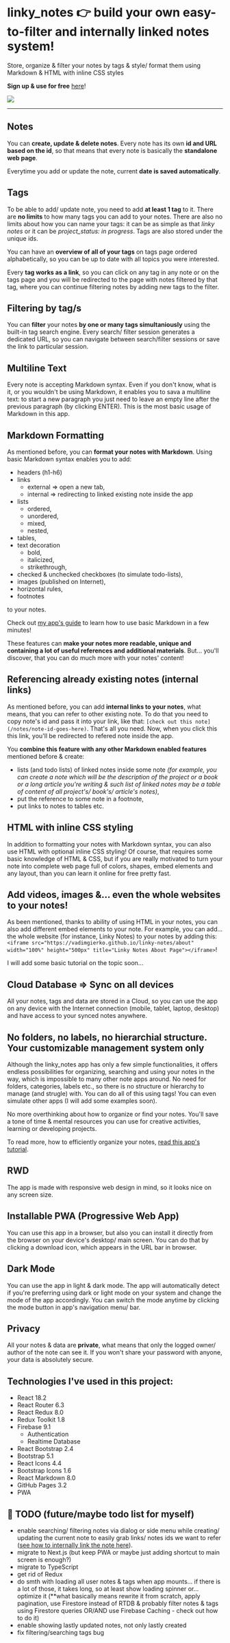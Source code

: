 # linky_notes 👉 build your own easy-to-filter and internally linked notes system!

Store, organize & filter your notes by tags & style/ format them using Markdown & HTML with inline CSS styles

**Sign up & use for free** [here](https://vadimgierko.github.io/linky-notes/)!

<img src="public/linky-notes-app-screen-vadim-gierko.png">

---

## Notes

You can **create, update & delete notes**. Every note has its own **id and URL based on the id**, so that means that every note is basically the **standalone web page**.

Everytime you add or update the note, current **date is saved automatically**.

## Tags

To be able to add/ update note, you need to add **at least 1 tag** to it. There are **no limits** to how many tags you can add to your notes. There are also no limits about how you can name your tags: it can be as simple as that *linky notes* or it can be *project_status: in progress*. Tags are also stored under the unique ids.

You can have an **overview of all of your tags** on tags page ordered alphabetically, so you can be up to date with all topics you were interested.

Every **tag works as a link**, so you can click on any tag in any note or on the tags page and you will be redirected to the page with notes filtered by that tag, where you can continue filtering notes by adding new tags to the filter.

## Filtering by tag/s

You can **filter** your notes **by one or many tags simultaniously** using the built-in tag search engine. Every search/ filter session generates a dedicated URL, so you can navigate between search/filter sessions or save the link to particular session.

## Multiline Text

Every note is accepting Markdown syntax. Even if you don't know, what is it, or you wouldn't be using Markdown, it enables you to sava a multiline text: to start a new paragraph you just need to leave an empty line after the previous paragraph (by clicking ENTER). This is the most basic usage of Markdown in this app.

## Markdown Formatting

As mentioned before, you can **format your notes with Markdown**. Using basic Markdown syntax enables you to add:

- headers (h1-h6)
- links
  - external => open a new tab,
  - internal => redirecting to linked existing note inside the app
- lists
  - ordered,
  - unordered,
  - mixed,
  - nested,
- tables,
- text decoration
  - bold,
  - italicized,
  - strikethrough,
- checked & unchecked checkboxes (to simulate todo-lists),
- images (published on Internet),
- horizontal rules,
- footnotes

to your notes.

Check out [my app's guide](https://vadimgierko.github.io/linky-notes/markdown-guide) to learn how to use basic Markdown in a few minutes!

These features can **make your notes more readable, unique and containing a lot of useful references and additional materials**. But... you'll discover, that you can do much more with your notes' content!

## Referencing already existing notes (internal links)

As mentioned before, you can add **internal links to your notes**, what means, that you can refer to other existing note. To do that you need to copy note's id and pass it into your link, like that: `[check out this note](/notes/note-id-goes-here)`. That's all you need. Now, when you click this this link, you'll be redirected to refered note inside the app.

You **combine this feature with any other Markdown enabled features** mentioned before & create:

- lists (and todo lists) of linked notes inside some note *(for example, you can create a note which will be the description of the project or a book or a long article you're writing & such list of linked notes may be a table of content of all project's/ book's/ article's notes)*,
- put the reference to some note in a footnote,
- put links to notes to tables etc.

## HTML with inline CSS styling

In addition to formatting your notes with Markdown syntax, you can also use HTML with optional inline CSS styling! Of course, that requires some basic knowledge of HTML & CSS, but if you are really motivated to turn your note into complete web page full of colors, shapes, embed elements and any layout, than you can learn it online for free pretty fast.

## Add videos, images &... even the whole websites to your notes!

As been mentioned, thanks to ability of using HTML in your notes, you can also add different embed elements to your note. For example, you can add... the whole website (for instance, Linky Notes) to your notes by adding this: `<iframe src="https://vadimgierko.github.io/linky-notes/about" width="100%" height="500px" title="Linky Notes About Page"></iframe>`!

I will add some basic tutorial on the topic soon...

## Cloud Database => Sync on all devices

All your notes, tags and data are stored in a Cloud, so you can use the app on any device with the Internet connection (mobile, tablet, laptop, desktop) and have access to your synced notes anywhere.

## No folders, no labels, no hierarchial structure. Your customizable management system only

Although the linky_notes app has only a few simple functionalities, it offers endless possibilities for organizing, searching and using your notes in the way, which is impossible to many other note apps around. No need for folders, categories, labels etc., so there is no structure or hierarchy to manage (and strugle) with. You can do all of this using tags! You can even simulate other apps (I will add some examples soon).

No more overthinking about how to organize or find your notes. You'll save a tone of time & mental resources you can use for creative activities, learning or developing projects.

To read more, how to efficiently organize your notes, [read this app's tutorial](https://vadimgierko.github.io/linky-notes/app-guide).

## RWD

The app is made with responsive web design in mind, so it looks nice on any screen size.

## Installable PWA (Progressive Web App)

You can use this app in a browser, but also you can install it directly from the browser on your device's desktop/ main screen. You can do that by clicking a download icon, which appears in the URL bar in browser.  

## Dark Mode

You can use the app in light & dark mode. The app will automatically detect if you're preferring using dark or light mode on your system and change the mode of the app accordingly. You can switch the mode anytime by clicking the mode button in app's navigation menu/ bar. 

## Privacy

All your notes & data are **private**, what means that only the logged owner/ author of the note can see it. If you won't share your password with anyone, your data is absolutely secure.

## Technologies I've used in this project:

- React 18.2
- React Router 6.3
- React Redux 8.0
- Redux Toolkit 1.8
- Firebase 9.1
  - Authentication
  - Realtime Database
- React Bootstrap 2.4
- Bootstrap 5.1
- React Icons 4.4
- Bootstrap Icons 1.6
- React Markdown 8.0
- GitHub Pages 3.2
- PWA

## 🚀 TODO (future/maybe todo list for myself)

- enable searching/ filtering notes via dialog or side menu while creating/ updating the current note to easily grab links/ notes ids we want to refer ([see how to internally link the note here](#referencing-already-existing-notes-internal-links)).
- migrate to Next.js (but keep PWA or maybe just adding shortcut to main screen is enough?)
- migrate to TypeScript
- get rid of Redux
- do smth with loading all user notes & tags when app mounts... if there is a lot of those, it takes long, so at least show loading spinner or... optimize it (**what basically means rewrite it from scratch, apply pagination, use Firestore instead of RTDB & probably filter notes & tags using Firestore queries OR/AND use Firebase Caching - check out how to do it)
- enable showing lastly updated notes, not only lastly created
- fix filtering/searching tags bug
